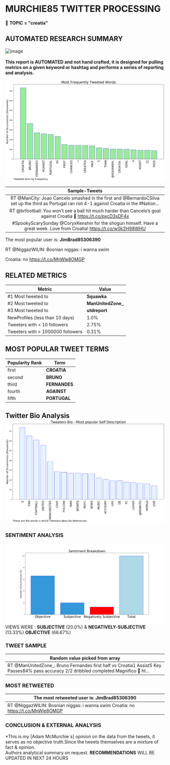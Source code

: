 # MURCHIE85 TWITTER PROCESSING 
&#x1F34E; **TOPIC = "croatia"**

## AUTOMATED RESEARCH SUMMARY

![image](https://marketingplatform.google.com/about/static/images/gmp/analytics-smb-benefit.jpg)
<br></br>
<b> This report is AUTOMATED and not hand crafted, it is designed for pulling metrics on a given keyword or hashtag and performs a series of reporting and analysis.</b>



![image](TWEETS.png)



|                **Sample-Tweets**        |
| :-------------: |
| RT @ManCity: Joao Cancelo smashed in the first and @BernardoCSilva set up the third as Portugal ran riot 4-1 against Croatia in the #Nation… |
| RT @brfootball: You won’t see a ball hit much harder than Cancelo’s goal against Croatia 🚀 https://t.co/pxcD3sDF4x |
| #SpookyScarySunday @CoryxKenshin for the shogun himself. Have a great week. Love from Croatia! https://t.co/w0k2H98WHU |

The most popular user is: **JimBrad85306390**
<div class="alert alert-block alert-danger"> RT @NiggazWILIN: Bosnian niggas: i wanna swim 

Croatia: no https://t.co/MnWle8OMGP</div>

## RELATED METRICS<br>
| Metric | Value |
| ------------- | ------------- |
| #1 Most tweeted to  | **Squawka** |
| #2 Most tweeted to  | **ManUnitedZone_** |
| #3 Most tweeted to  | **utdreport** |
| NewProfiles (less than 10 days) | 1.0%  |
| Tweeters with < 10 followers  | 2.75%|
| Tweeters with > 1000000 followers  | 0.31%  |



## MOST POPULAR TWEET TERMS 


| Popularity Rank  | Term |
| ------------- | ------------- |
| first  | **CROATIA**  |
| second  | **BRUNO**  |
| third  | **FERNANDES** |
| fourth  | **AGAINST**  |
| fifth  | **PORTUGAL**  |


## Twitter Bio Analysis![image](BIO.png)
### SENTIMENT ANALYSIS
![image](sentiment.png)
VIEWS WERE : **SUBJECTIVE**  (20.0%) & **NEGATIVELY-SUBJECTIVE** (13.33%) **OBJECTIVE** (66.67%)

### TWEET SAMPLE 
| Random value picked from array |
| ------------- |
|RT @ManUnitedZone_: Bruno Fernandes first half vs Croatia1 Assist5 Key Passes84% pass accuracy 2/2 dribbled completed Magnifico 🎩 ht… |

### MOST RETWEETED 

| The most retweeted user is: **JimBrad85306390**  |
| ------------- |
| RT @NiggazWILIN: Bosnian niggas: i wanna swim Croatia: no https://t.co/MnWle8OMGP |

### CONCLUSION & EXTERNAL ANALYSIS

*This is my [Adam McMurchie`s] opinion on the data from the tweets, it serves as no objective truth.Since the tweets themselves are a mixture of fact & opinion.<br>
Authors analytical summary on request.
**RECOMMENDATIONS** WILL BE UPDATED IN NEXT  24 HOURS <br>